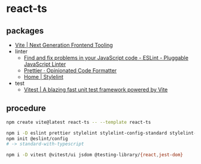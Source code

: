 # react-ts

## packages

- [Vite | Next Generation Frontend Tooling](https://vitejs.dev/)
- linter
  - [Find and fix problems in your JavaScript code - ESLint - Pluggable JavaScript Linter](https://eslint.org/)
  - [Prettier · Opinionated Code Formatter](https://prettier.io/)
  - [Home | Stylelint](https://stylelint.io/)
- test
  - [Vitest | A blazing fast unit test framework powered by Vite](https://vitest.dev/)

## procedure

```sh
npm create vite@latest react-ts -- --template react-ts
```

```sh
npm i -D eslint prettier stylelint stylelint-config-standard stylelint-config-prettier
npm init @eslint/config
# -> standard-with-typescript
```

```sh
npm i -D vitest @vitest/ui jsdom @testing-library/{react,jest-dom}
```
